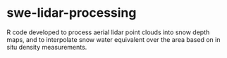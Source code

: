 # swe-lidar-processing
R code developed to process aerial lidar point clouds into snow depth maps, and to interpolate snow water equivalent over the area based on in situ density measurements.
